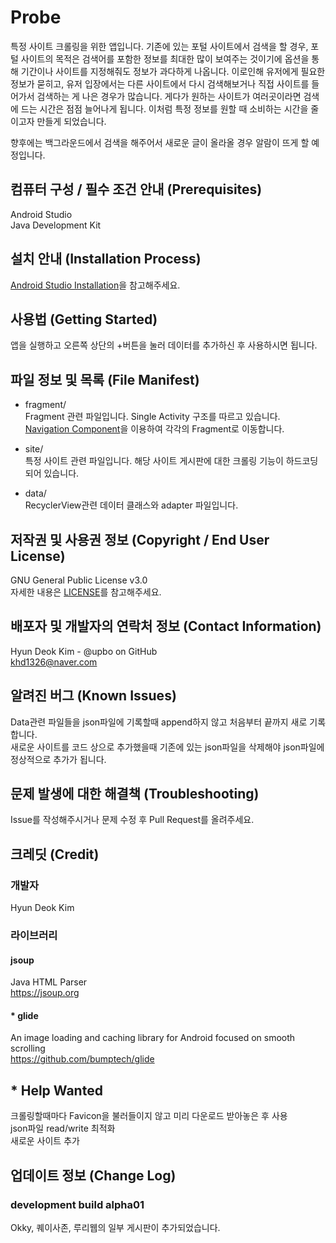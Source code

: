 # Probe
특정 사이트 크롤링을 위한 앱입니다.
기존에 있는 포털 사이트에서 검색을 할 경우, 포털 사이트의 목적은 검색어를 포함한 정보를 최대한 많이 보여주는 것이기에 옵션을 통해 기간이나 사이트를 지정해줘도 정보가 과다하게 나옵니다. 
이로인해 유저에게 필요한 정보가 묻히고, 유저 입장에서는 다른 사이트에서 다시 검색해보거나 직접 사이트를 들어가서 검색하는 게 나은 경우가 많습니다. 
게다가 원하는 사이트가 여러곳이라면 검색에 드는 시간은 점점 늘어나게 됩니다.
이처럼 특정 정보를 원할 때 소비하는 시간을 줄이고자 만들게 되었습니다.  

향후에는 백그라운드에서 검색을 해주어서 새로운 글이 올라올 경우 알람이 뜨게 할 예정입니다.


## 컴퓨터 구성 / 필수 조건 안내 (Prerequisites)
Android Studio      
Java Development Kit  

## 설치 안내 (Installation Process)
[Android Studio Installation](https://developer.android.com/studio/install)을 참고해주세요.

## 사용법 (Getting Started)
앱을 실행하고 오른쪽 상단의 +버튼을 눌러 데이터를 추가하신 후 사용하시면 됩니다.

## 파일 정보 및 목록 (File Manifest)
* fragment/  
Fragment 관련 파일입니다. Single Activity 구조를 따르고 있습니다.  
[Navigation Component](https://developer.android.com/guide/navigation)을 이용하여 각각의 Fragment로 이동합니다.  

* site/  
특정 사이트 관련 파일입니다. 해당 사이트 게시판에 대한 크롤링 기능이 하드코딩 되어 있습니다.  

* data/  
RecyclerView관련 데이터 클래스와 adapter 파일입니다.  

## 저작권 및 사용권 정보 (Copyright / End User License)
GNU General Public License v3.0  
자세한 내용은 [LICENSE](https://github.com/Upbo/probe/blob/master/LICENSE)를 참고해주세요.  

## 배포자 및 개발자의 연락처 정보 (Contact Information)
Hyun Deok Kim - @upbo on GitHub  
khd1326@naver.com  

## 알려진 버그 (Known Issues)
Data관련 파일들을 json파일에 기록할때 append하지 않고 처음부터 끝까지 새로 기록합니다.  
새로운 사이트를 코드 상으로 추가했을때 기존에 있는 json파일을 삭제해야 json파일에 정상적으로 추가가 됩니다.  

## 문제 발생에 대한 해결책 (Troubleshooting)
Issue를 작성해주시거나 문제 수정 후 Pull Request를 올려주세요.  

## 크레딧 (Credit)
### 개발자
Hyun Deok Kim  

### 라이브러리  
#### jsoup  
Java HTML Parser  
https://jsoup.org  

#### * glide
An image loading and caching library for Android focused on smooth scrolling  
https://github.com/bumptech/glide  

## * Help Wanted
크롤링할때마다 Favicon을 불러들이지 않고 미리 다운로드 받아놓은 후 사용  
json파일 read/write 최적화  
새로운 사이트 추가  

## 업데이트 정보 (Change Log)
### development build alpha01
Okky, 퀘이사존, 루리웹의 일부 게시판이 추가되었습니다.  


